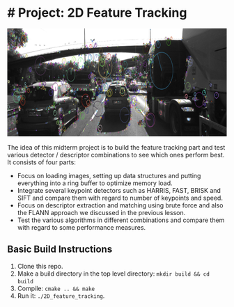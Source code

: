 # # Project: 2D Feature Tracking

<img src="images/keypoints.png" width="820" height="248" />

The idea of this midterm project is to build the feature tracking part and test various detector / descriptor combinations to see which ones perform best. It consists of four parts:

* Focus on loading images, setting up data structures and putting everything into a ring buffer to optimize memory load. 
* Integrate several keypoint detectors such as HARRIS, FAST, BRISK and SIFT and compare them with regard to number of keypoints and speed. 
* Focus on descriptor extraction and matching using brute force and also the FLANN approach we discussed in the previous lesson. 
* Test the various algorithms in different combinations and compare them with regard to some performance measures. 

## Basic Build Instructions

1. Clone this repo.
2. Make a build directory in the top level directory: `mkdir build && cd build`
3. Compile: `cmake .. && make`
4. Run it: `./2D_feature_tracking`.
